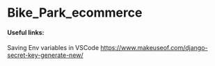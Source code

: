 # Bike_Park_ecommerce

#### Useful links:

Saving Env variables in VSCode
https://www.makeuseof.com/django-secret-key-generate-new/